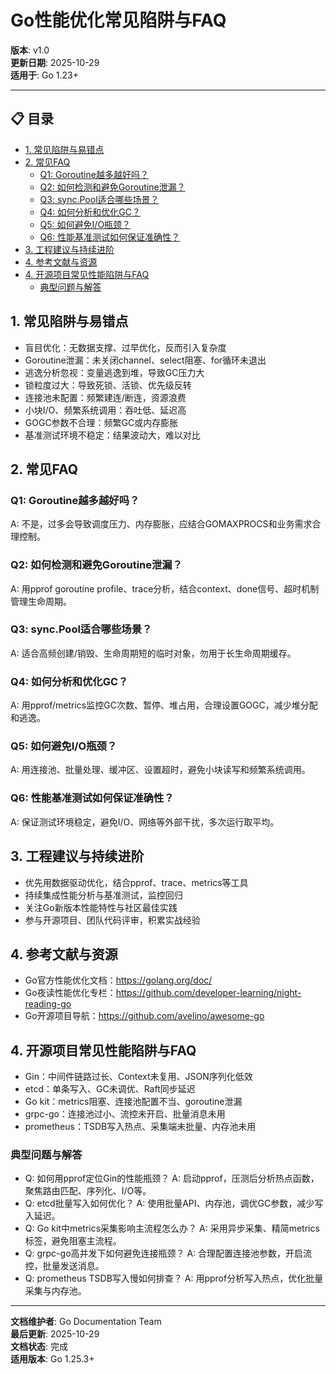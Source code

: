 ﻿# Go性能优化常见陷阱与FAQ

**版本**: v1.0  
**更新日期**: 2025-10-29  
**适用于**: Go 1.23+

---

## 📋 目录



- [1. 常见陷阱与易错点](#1.-常见陷阱与易错点)
- [2. 常见FAQ](#2.-常见faq)
  - [Q1: Goroutine越多越好吗？](#q1-goroutine越多越好吗)
  - [Q2: 如何检测和避免Goroutine泄漏？](#q2-如何检测和避免goroutine泄漏)
  - [Q3: sync.Pool适合哪些场景？](#q3-sync.pool适合哪些场景)
  - [Q4: 如何分析和优化GC？](#q4-如何分析和优化gc)
  - [Q5: 如何避免I/O瓶颈？](#q5-如何避免io瓶颈)
  - [Q6: 性能基准测试如何保证准确性？](#q6-性能基准测试如何保证准确性)
- [3. 工程建议与持续进阶](#3.-工程建议与持续进阶)
- [4. 参考文献与资源](#4.-参考文献与资源)
- [4. 开源项目常见性能陷阱与FAQ](#4.-开源项目常见性能陷阱与faq)
  - [典型问题与解答](#典型问题与解答)

## 1. 常见陷阱与易错点

- 盲目优化：无数据支撑、过早优化，反而引入复杂度
- Goroutine泄漏：未关闭channel、select阻塞、for循环未退出
- 逃逸分析忽视：变量逃逸到堆，导致GC压力大
- 锁粒度过大：导致死锁、活锁、优先级反转
- 连接池未配置：频繁建连/断连，资源浪费
- 小块I/O、频繁系统调用：吞吐低、延迟高
- GOGC参数不合理：频繁GC或内存膨胀
- 基准测试环境不稳定：结果波动大，难以对比

## 2. 常见FAQ

### Q1: Goroutine越多越好吗？

A: 不是，过多会导致调度压力、内存膨胀，应结合GOMAXPROCS和业务需求合理控制。

### Q2: 如何检测和避免Goroutine泄漏？

A: 用pprof goroutine profile、trace分析，结合context、done信号、超时机制管理生命周期。

### Q3: sync.Pool适合哪些场景？

A: 适合高频创建/销毁、生命周期短的临时对象，勿用于长生命周期缓存。

### Q4: 如何分析和优化GC？

A: 用pprof/metrics监控GC次数、暂停、堆占用，合理设置GOGC，减少堆分配和逃逸。

### Q5: 如何避免I/O瓶颈？

A: 用连接池、批量处理、缓冲区、设置超时，避免小块读写和频繁系统调用。

### Q6: 性能基准测试如何保证准确性？

A: 保证测试环境稳定，避免I/O、网络等外部干扰，多次运行取平均。

## 3. 工程建议与持续进阶

- 优先用数据驱动优化，结合pprof、trace、metrics等工具
- 持续集成性能分析与基准测试，监控回归
- 关注Go新版本性能特性与社区最佳实践
- 参与开源项目、团队代码评审，积累实战经验

## 4. 参考文献与资源

- Go官方性能优化文档：<https://golang.org/doc/>
- Go夜读性能优化专栏：<https://github.com/developer-learning/night-reading-go>
- Go开源项目导航：<https://github.com/avelino/awesome-go>

## 4. 开源项目常见性能陷阱与FAQ

- Gin：中间件链路过长、Context未复用、JSON序列化低效
- etcd：单条写入、GC未调优、Raft同步延迟
- Go kit：metrics阻塞、连接池配置不当、goroutine泄漏
- grpc-go：连接池过小、流控未开启、批量消息未用
- prometheus：TSDB写入热点、采集端未批量、内存池未用

### 典型问题与解答

- Q: 如何用pprof定位Gin的性能瓶颈？
  A: 启动pprof，压测后分析热点函数，聚焦路由匹配、序列化、I/O等。
- Q: etcd批量写入如何优化？
  A: 使用批量API、内存池，调优GC参数，减少写入延迟。
- Q: Go kit中metrics采集影响主流程怎么办？
  A: 采用异步采集、精简metrics标签，避免阻塞主流程。
- Q: grpc-go高并发下如何避免连接瓶颈？
  A: 合理配置连接池参数，开启流控，批量发送消息。
- Q: prometheus TSDB写入慢如何排查？
  A: 用pprof分析写入热点，优化批量采集与内存池。

---

**文档维护者**: Go Documentation Team  
**最后更新**: 2025-10-29  
**文档状态**: 完成  
**适用版本**: Go 1.25.3+
